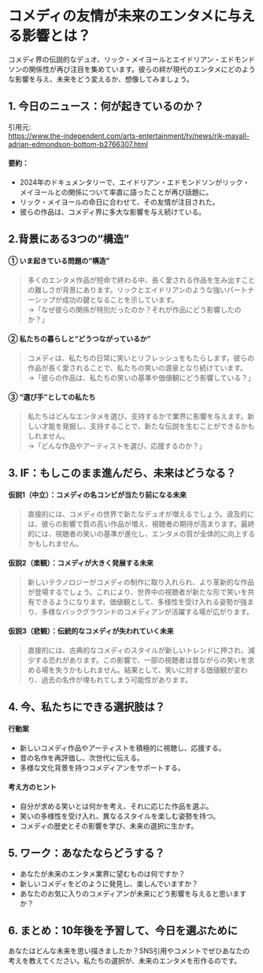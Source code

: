 # コメディの友情が未来のエンタメに与える影響とは？

コメディ界の伝説的なデュオ、リック・メイヨールとエイドリアン・エドモンドソンの関係性が再び注目を集めています。彼らの絆が現代のエンタメにどのような影響を与え、未来をどう変えるか、想像してみましょう。

## 1. 今日のニュース：何が起きているのか？
引用元:  
https://www.the-independent.com/arts-entertainment/tv/news/rik-mayall-adrian-edmondson-bottom-b2766307.html

#### 要約：
- 2024年のドキュメンタリーで、エイドリアン・エドモンドソンがリック・メイヨールとの関係について率直に語ったことが再び話題に。
- リック・メイヨールの命日に合わせて、その友情が注目された。
- 彼らの作品は、コメディ界に多大な影響を与え続けている。

## 2.背景にある3つの“構造”

#### ① いま起きている問題の“構造”
> 多くのエンタメ作品が短命で終わる中、長く愛される作品を生み出すことの難しさが背景にあります。リックとエイドリアンのような強いパートナーシップが成功の鍵となることを示しています。  
> →「なぜ彼らの関係が特別だったのか？それが作品にどう影響したのか？」

#### ② 私たちの暮らしと“どうつながっているか”
> コメディは、私たちの日常に笑いとリフレッシュをもたらします。彼らの作品が長く愛されることで、私たちの笑いの源泉となり続けています。  
> →「彼らの作品は、私たちの笑いの基準や価値観にどう影響している？」

#### ③ “選び手”としての私たち
> 私たちはどんなエンタメを選び、支持するかで業界に影響を与えます。新しい才能を発掘し、支持することで、新たな伝説を生むことができるかもしれません。  
> →「どんな作品やアーティストを選び、応援するのか？」

## 3. IF：もしこのまま進んだら、未来はどうなる？

#### 仮説1（中立）：コメディの名コンビが当たり前になる未来  
> 直接的には、コメディの世界で新たなデュオが増えるでしょう。波及的には、彼らの影響で質の高い作品が増え、視聴者の期待が高まります。最終的には、視聴者の笑いの基準が進化し、エンタメの質が全体的に向上するかもしれません。

#### 仮説2（楽観）：コメディが大きく発展する未来  
> 新しいテクノロジーがコメディの制作に取り入れられ、より革新的な作品が登場するでしょう。これにより、世界中の視聴者が新たな形で笑いを共有できるようになります。価値観として、多様性を受け入れる姿勢が強まり、多様なバックグラウンドのコメディアンが活躍する場が広がります。

#### 仮説3（悲観）：伝統的なコメディが失われていく未来  
> 直接的には、古典的なコメディのスタイルが新しいトレンドに押され、減少する恐れがあります。この影響で、一部の視聴者は昔ながらの笑いを求める場を失うかもしれません。結果として、笑いに対する価値観が変わり、過去の名作が埋もれてしまう可能性があります。

## 4. 今、私たちにできる選択肢は？
#### 行動案
- 新しいコメディ作品やアーティストを積極的に視聴し、応援する。
- 昔の名作を再評価し、次世代に伝える。
- 多様な文化背景を持つコメディアンをサポートする。

#### 考え方のヒント
- 自分が求める笑いとは何かを考え、それに応じた作品を選ぶ。
- 笑いの多様性を受け入れ、異なるスタイルを楽しむ姿勢を持つ。
- コメディの歴史とその影響を学び、未来の選択に生かす。

## 5. ワーク：あなたならどうする？
- あなたが未来のエンタメ業界に望むものは何ですか？
- 新しいコメディをどのように発見し、楽しんでいますか？
- あなたのお気に入りのコメディアンが未来にどう影響を与えると思いますか？

## 6. まとめ：10年後を予習して、今日を選ぶために
あなたはどんな未来を思い描きましたか？SNS引用やコメントでぜひあなたの考えを教えてください。私たちの選択が、未来のエンタメを形作るのです。